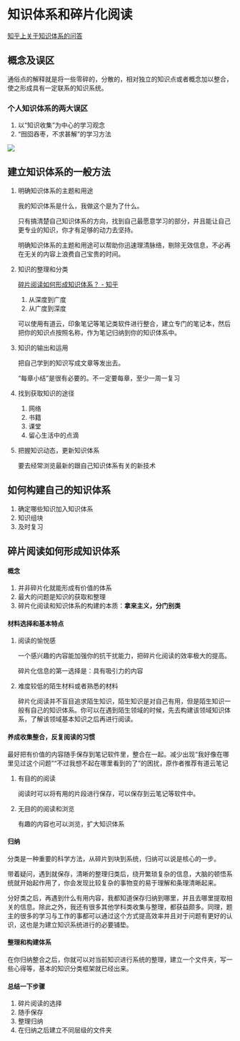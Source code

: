 # 知识体系和碎片化阅读
[知乎上关于知识体系的问答](https://www.zhihu.com/question/19591121)
## 概念及误区
通俗点的解释就是将一些零碎的，分散的，相对独立的知识点或者概念加以整合，使之形成具有一定联系的知识系统。

### 个人知识体系的两大误区
1. 以“知识收集”为中心的学习观念
2. “囫囵吞枣，不求甚解”的学习方法

![](https://pic2.zhimg.com/50/v2-fde7d30ff017536a0895edcd026d6b91_hd.jpg)


## 建立知识体系的一般方法
1. 明确知识体系的主题和用途
	
    我的知识体系是什么，我做这个是为了什么。
    
    只有搞清楚自己知识体系的方向，找到自己最愿意学习的部分，并且能让自己更专业的知识，你才有足够的动力去坚持。
    
    明确知识体系的主题和用途可以帮助你迅速理清脉络，剔除无效信息，不必再在无关的内容上浪费自己宝贵的时间。
2. 知识的整理和分类
	
    [碎片阅读如何形成知识体系？ - 知乎](https://www.zhihu.com/question/22696632/answer/82190516?utm_source=qq&utm_medium=social)
    1. 从深度到广度
    2. 从广度到深度

	可以使用有道云，印象笔记等笔记类软件进行整合，建立专门的笔记本，然后把你的知识点按照名称，作为笔记归纳到你的知识体系中。
3. 知识的输出和运用

	把自己学到的知识写成文章等发出去。
    
    “每章小结”是很有必要的。不一定要每章，至少一周一复习
4. 找到获取知识的途径

	1. 网络
	2. 书籍
	3. 课堂
	4. 留心生活中的点滴
5. 把握知识动态，更新知识体系

	要去经常浏览最新的跟自己知识体系有关的新技术
    
## 如何构建自己的知识体系

1. 确定哪些知识加入知识体系
2. 知识组块
3. 及时复习

## 碎片阅读如何形成知识体系
#### 概念
1. 并非碎片化就能形成有价值的体系
2. 最大的问题是知识的获取和整理
3. 碎片化阅读和知识体系的构建的本质：**拿来主义，分门别类**

#### 材料选择和基本特点
1. 阅读的愉悦感
	
    一个感兴趣的内容能加强你的抗干扰能力，把碎片化阅读的效率极大的提高。
    
    碎片化信息的第一选择是：具有吸引力的内容
2. 难度较低的陌生材料或者熟悉的材料
	
    碎片化阅读并不盲目追求陌生知识，陌生知识是对自己有用，但是陌生知识一般有自己的知识体系。你可以在遇到陌生领域的时候，先去构建该领域知识体系，了解该领域基本知识之后再进行阅读。
    
#### 养成收集整合，反复阅读的习惯
最好把有价值的内容随手保存到笔记软件里，整合在一起。减少出现“我好像在哪里见过这个问题”“不过我想不起在哪里看到的了”的困扰，原作者推荐有道云笔记
1. 有目的的阅读

    阅读时可以将有用的片段进行保存，可以保存到云笔记等软件中。
2. 无目的的阅读和浏览

	有趣的内容也可以浏览，扩大知识体系

#### 归纳
分类是一种重要的科学方法，从碎片到块到系统，归纳可以说是核心的一步。

带着疑问，遇到就保存，清晰的整理归类后，绕开繁琐复杂的信息，大脑的顿悟系统就开始起作用了，你会发现比较复杂的事物变的易于理解和条理清晰起来。

分好类之后，再遇到什么有用内容，我都知道保存归纳到哪里，并且去哪里提取相关的信息。除此之外，我还有很多其他学科类收集与整理，都获益颇多。同理，题主的很多的学习与工作的事都可以通过这个方式提高效率并且对于问题有更好的认识，这也是为建立知识系统进行的必要铺垫。

#### 整理和构建体系
在你归纳整合之后，你就可以对当前知识进行系统的整理，建立一个文件夹，写一些心得等，基本的知识分类框架就已经出来。

#### 总结一下步骤
1. 碎片阅读的选择
2. 随手保存
3. 整理归纳
4. 在归纳之后建立不同层级的文件夹
